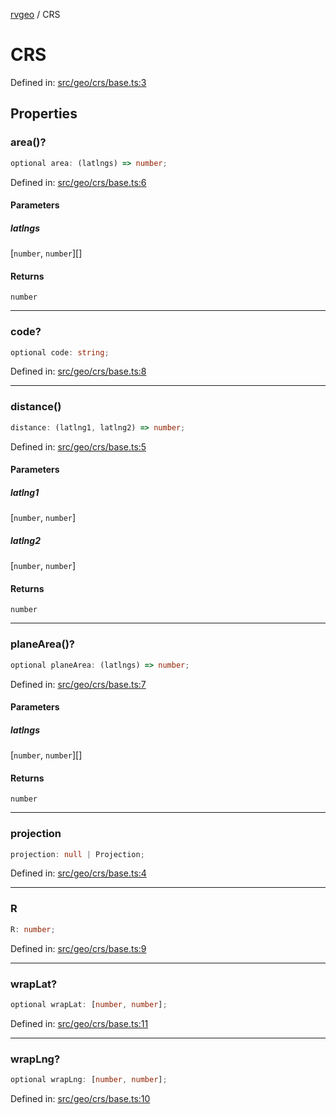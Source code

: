 [rvgeo](../index.md) / CRS

# CRS

Defined in: [src/geo/crs/base.ts:3](https://github.com/pzq123456/RVGeo/blob/e727f6f6e310621d656b74948bed9956ff45a613/src/geo/crs/base.ts#L3)

## Properties

### area()?

```ts
optional area: (latlngs) => number;
```

Defined in: [src/geo/crs/base.ts:6](https://github.com/pzq123456/RVGeo/blob/e727f6f6e310621d656b74948bed9956ff45a613/src/geo/crs/base.ts#L6)

#### Parameters

##### latlngs

\[`number`, `number`\][]

#### Returns

`number`

***

### code?

```ts
optional code: string;
```

Defined in: [src/geo/crs/base.ts:8](https://github.com/pzq123456/RVGeo/blob/e727f6f6e310621d656b74948bed9956ff45a613/src/geo/crs/base.ts#L8)

***

### distance()

```ts
distance: (latlng1, latlng2) => number;
```

Defined in: [src/geo/crs/base.ts:5](https://github.com/pzq123456/RVGeo/blob/e727f6f6e310621d656b74948bed9956ff45a613/src/geo/crs/base.ts#L5)

#### Parameters

##### latlng1

\[`number`, `number`\]

##### latlng2

\[`number`, `number`\]

#### Returns

`number`

***

### planeArea()?

```ts
optional planeArea: (latlngs) => number;
```

Defined in: [src/geo/crs/base.ts:7](https://github.com/pzq123456/RVGeo/blob/e727f6f6e310621d656b74948bed9956ff45a613/src/geo/crs/base.ts#L7)

#### Parameters

##### latlngs

\[`number`, `number`\][]

#### Returns

`number`

***

### projection

```ts
projection: null | Projection;
```

Defined in: [src/geo/crs/base.ts:4](https://github.com/pzq123456/RVGeo/blob/e727f6f6e310621d656b74948bed9956ff45a613/src/geo/crs/base.ts#L4)

***

### R

```ts
R: number;
```

Defined in: [src/geo/crs/base.ts:9](https://github.com/pzq123456/RVGeo/blob/e727f6f6e310621d656b74948bed9956ff45a613/src/geo/crs/base.ts#L9)

***

### wrapLat?

```ts
optional wrapLat: [number, number];
```

Defined in: [src/geo/crs/base.ts:11](https://github.com/pzq123456/RVGeo/blob/e727f6f6e310621d656b74948bed9956ff45a613/src/geo/crs/base.ts#L11)

***

### wrapLng?

```ts
optional wrapLng: [number, number];
```

Defined in: [src/geo/crs/base.ts:10](https://github.com/pzq123456/RVGeo/blob/e727f6f6e310621d656b74948bed9956ff45a613/src/geo/crs/base.ts#L10)
